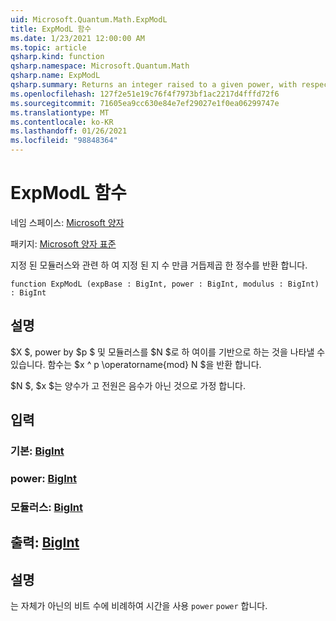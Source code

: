 ```yaml
---
uid: Microsoft.Quantum.Math.ExpModL
title: ExpModL 함수
ms.date: 1/23/2021 12:00:00 AM
ms.topic: article
qsharp.kind: function
qsharp.namespace: Microsoft.Quantum.Math
qsharp.name: ExpModL
qsharp.summary: Returns an integer raised to a given power, with respect to a given modulus.
ms.openlocfilehash: 127f2e51e19c76f4f7973bf1ac2217d4fffd72f6
ms.sourcegitcommit: 71605ea9cc630e84e7ef29027e1f0ea06299747e
ms.translationtype: MT
ms.contentlocale: ko-KR
ms.lasthandoff: 01/26/2021
ms.locfileid: "98848364"
---
```

# <a name="expmodl-function"></a>ExpModL 함수

네임 스페이스: [Microsoft 양자](xref:Microsoft.Quantum.Math)

패키지: [Microsoft 양자 표준](https://nuget.org/packages/Microsoft.Quantum.Standard)


지정 된 모듈러스와 관련 하 여 지정 된 지 수 만큼 거듭제곱 한 정수를 반환 합니다.

```qsharp
function ExpModL (expBase : BigInt, power : BigInt, modulus : BigInt) : BigInt
```


## <a name="description"></a>설명

$X $, power by $p $ 및 모듈러스를 $N $로 하 여이를 기반으로 하는 것을 나타낼 수 있습니다.
함수는 $x ^ p \operatorname{mod} N $을 반환 합니다.

$N $, $x $는 양수가 고 전원은 음수가 아닌 것으로 가정 합니다.

## <a name="input"></a>입력

### <a name="expbase--bigint"></a>기본: [BigInt](xref:microsoft.quantum.lang-ref.bigint)




### <a name="power--bigint"></a>power: [BigInt](xref:microsoft.quantum.lang-ref.bigint)




### <a name="modulus--bigint"></a>모듈러스: [BigInt](xref:microsoft.quantum.lang-ref.bigint)





## <a name="output--bigint"></a>출력: [BigInt](xref:microsoft.quantum.lang-ref.bigint)



## <a name="remarks"></a>설명

는 자체가 아닌의 비트 수에 비례하여 시간을 사용 `power` `power` 합니다.